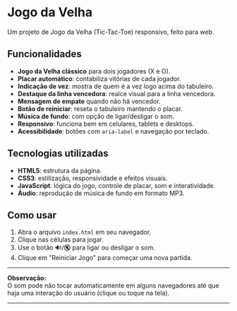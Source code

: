 # Jogo da Velha

Um projeto de Jogo da Velha (Tic-Tac-Toe) responsivo, feito para web.

## Funcionalidades

- **Jogo da Velha clássico** para dois jogadores (X e O).
- **Placar automático**: contabiliza vitórias de cada jogador.
- **Indicação de vez**: mostra de quem é a vez logo acima do tabuleiro.
- **Destaque da linha vencedora**: realce visual para a linha vencedora.
- **Mensagem de empate** quando não há vencedor.
- **Botão de reiniciar**: reseta o tabuleiro mantendo o placar.
- **Música de fundo**: com opção de ligar/desligar o som.
- **Responsivo**: funciona bem em celulares, tablets e desktops.
- **Acessibilidade**: botões com `aria-label` e navegação por teclado.

## Tecnologias utilizadas

- **HTML5**: estrutura da página.
- **CSS3**: estilização, responsividade e efeitos visuais.
- **JavaScript**: lógica do jogo, controle de placar, som e interatividade.
- **Áudio**: reprodução de música de fundo em formato MP3.

## Como usar

1. Abra o arquivo `index.html` em seu navegador.
2. Clique nas células para jogar.
3. Use o botão 🔊/🔇 para ligar ou desligar o som.
4. Clique em "Reiniciar Jogo" para começar uma nova partida.

---

**Observação:**  
O som pode não tocar automaticamente em alguns navegadores até que haja uma interação do usuário (clique ou toque na tela).

---
